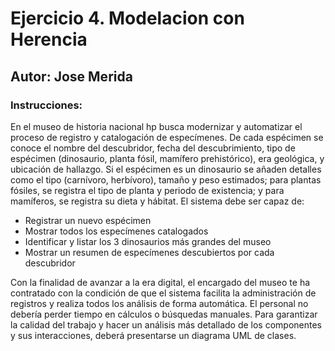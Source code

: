 # Ejercicio 4. Modelacion con Herencia
## Autor: Jose Merida
### Instrucciones:
En el museo de historia nacional hp busca modernizar y automatizar el proceso de registro y catalogación de
especímenes.
De cada espécimen se conoce el nombre del descubridor, fecha del descubrimiento, tipo de espécimen
(dinosaurio, planta fósil, mamífero prehistórico), era geológica, y ubicación de hallazgo. Si el espécimen es un
dinosaurio se añaden detalles como el tipo (carnívoro, herbívoro), tamaño y peso estimados; para plantas fósiles,
se registra el tipo de planta y periodo de existencia; y para mamíferos, se registra su dieta y hábitat.
El sistema debe ser capaz de:
- Registrar un nuevo espécimen
- Mostrar todos los especímenes catalogados
- Identificar y listar los 3 dinosaurios más grandes del museo
- Mostrar un resumen de especímenes descubiertos por cada descubridor
  
Con la finalidad de avanzar a la era digital, el encargado del museo te ha contratado con la condición de que el
sistema facilita la administración de registros y realiza todos los análisis de forma automática. El personal no
debería perder tiempo en cálculos o búsquedas manuales. Para garantizar la calidad del trabajo y hacer un análisis
más detallado de los componentes y sus interacciones, deberá presentarse un diagrama UML de clases.
